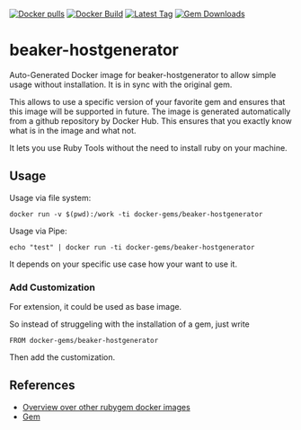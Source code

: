 [![Docker pulls](https://img.shields.io/docker/pulls/rubygem/beaker-hostgenerator.svg)](https://hub.docker.com/r/rubygem/beaker-hostgenerator/)
[![Docker Build](https://img.shields.io/docker/automated/rubygem/beaker-hostgenerator.svg)](https://hub.docker.com/r/rubygem/beaker-hostgenerator/)
[![Latest Tag](https://img.shields.io/github/tag/docker-rubygem/beaker-hostgenerator.svg)](https://hub.docker.com/r/rubygem/beaker-hostgenerator/)
[![Gem Downloads](https://img.shields.io/gem/dt/beaker-hostgenerator.svg)](https://rubygems.org/gems/beaker-hostgenerator/)
# beaker-hostgenerator

Auto-Generated Docker image for beaker-hostgenerator to allow simple usage without installation.
It is in sync with the original gem.

This allows to use a specific version of your favorite gem and ensures that this image will be supported in future.
The image is generated automatically from a github repository by Docker Hub.
This ensures that you exactly know what is in the image and what not.

It lets you use Ruby Tools without the need to install ruby on your machine.

## Usage

Usage via file system:

`docker run -v $(pwd):/work -ti docker-gems/beaker-hostgenerator`

Usage via Pipe:

`echo "test" | docker run -ti docker-gems/beaker-hostgenerator`

It depends on your specific use case how your want to use it.

### Add Customization

For extension, it could be used as base image.

So instead of struggeling with the installation of a gem, just write

`FROM docker-gems/beaker-hostgenerator`

Then add the customization.

## References

 - [Overview over other rubygem docker images](https://github.com/thinkbot/docker-rubygem)
 - [Gem](https://rubygems.org/gems/beaker-hostgenerator/)
